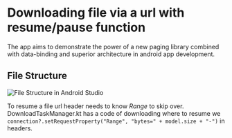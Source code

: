 # Downloading file via a url with resume/pause function
The app aims to demonstrate the power of a new paging library combined with data-binding and superior architecture in android app development.

## File Structure
![File Structure in Android Studio](https://i.postimg.cc/q7q8wSrh/Screenshot-from-2022-04-02-18-41-06.png)

To resume a file url header needs to know *Range* to skip over.
DownloadTaskManager.kt has a code of downloading where to resume we
``` connection?.setRequestProperty("Range", "bytes=" + model.size + "-")```
in headers.
